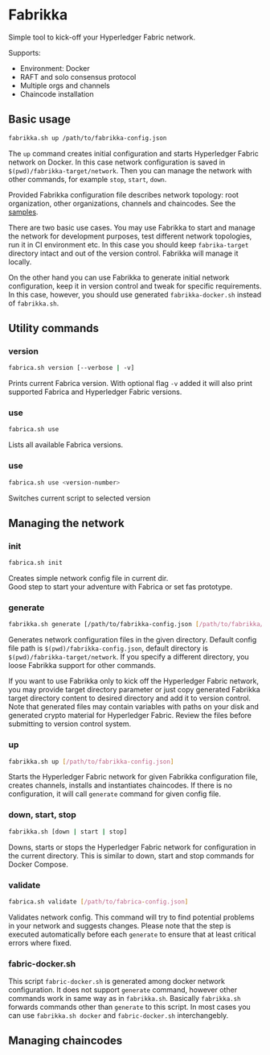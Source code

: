 # Fabrikka

Simple tool to kick-off your Hyperledger Fabric network.

Supports:

* Environment: Docker
* RAFT and solo consensus protocol
* Multiple orgs and channels
* Chaincode installation

## Basic usage

```bash
fabrikka.sh up /path/to/fabrikka-config.json
```

The `up` command creates initial configuration and starts Hyperledger Fabric network on Docker. In this case network configuration is saved in `$(pwd)/fabrikka-target/network`. Then you can manage the network with other commands, for example `stop`, `start`, `down`.

Provided Fabrikka configuration file describes network topology: root organization, other organizations, channels and chaincodes. See the [samples](https://github.com/softwaremill/fabrikka/blob/main/samples/).

There are two basic use cases. You may use Fabrikka to start and manage the network for development purposes, test different network topologies, run it in CI environment etc. In this case you should keep `fabrika-target` directory intact and out of the version control. Fabrikka will manage it locally.

On the other hand you can use Fabrikka to generate initial network configuration, keep it in version control and tweak for specific requirements. In this case, however, you should use generated `fabrikka-docker.sh` instead of `fabrikka.sh`.

## Utility commands

### version
```bash
fabrica.sh version [--verbose | -v]
```
Prints current Fabrica version. With optional flag `-v` added it will also print supported Fabrica and Hyperledger Fabric versions.

### use
```bash
fabrica.sh use
```   

Lists all available Fabrica versions.

### use <version-number>
```bash
fabrica.sh use <version-number>
```   

Switches current script to selected version


## Managing the network

### init
```bash
fabrica.sh init
```

Creates simple network config file in current dir.  
Good step to start your adventure with Fabrica or set fas prototype. 

### generate

```bash
fabrikka.sh generate [/path/to/fabrikka-config.json [/path/to/fabrikka/target]]
```

Generates network configuration files in the given directory. Default config file path is `$(pwd)/fabrikka-config.json`, default directory is `$(pwd)/fabrikka-target/network`. If you specify a different directory, you loose Fabrikka support for other commands.

If you want to use Fabrikka only to kick off the Hyperledger Fabric network, you may provide target directory parameter or just copy generated Fabrikka target directory content to desired directory and add it to version control. Note that generated files may contain variables with paths on your disk and generated crypto material for Hyperledger Fabric. Review the files before submitting to version control system.

### up

```bash
fabrikka.sh up [/path/to/fabrikka-config.json]
```

Starts the Hyperledger Fabric network for given Fabrikka configuration file, creates channels, installs and instantiates chaincodes. If there is no configuration, it will call `generate` command for given config file.

### down, start, stop

```bash
fabrikka.sh [down | start | stop]
```

Downs, starts or stops the Hyperledger Fabric network for configuration in the current directory. This is similar to down, start and stop commands for Docker Compose.

### validate
```bash
fabrica.sh validate [/path/to/fabrica-config.json]
```

Validates network config. This command will try to find potential problems in your network and suggests changes. Please note that the step is executed automatically before each `generate` to ensure that at least critical errors where fixed. 

### fabric-docker.sh

This script `fabric-docker.sh` is generated among docker network configuration. It does not support `generate` command, however other commands work in same way as in `fabrikka.sh`. Basically `fabrikka.sh` forwards commands other than `generate` to this script. In most cases you can use `fabrikka.sh docker` and `fabric-docker.sh` interchangebly.

## Managing chaincodes
